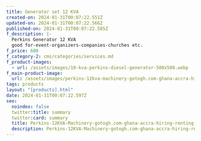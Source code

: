 ```yaml
---
title: Generator set 12 KVA
created-on: 2024-01-31T00:07:22.551Z
updated-on: 2024-01-31T00:07:22.566Z
published-on: 2024-01-31T00:07:22.585Z
f_description: |-
  Perkins Generator 12 KVA
  good for-event-organizers-companies-churches etc.
f_price: 600
f_category-2: cms/categories/services.md
f_product-images:
  - url: /assets/images/10-kva-perkins-diesel-generator-500x500.webp
f_main-product-image:
  url: /assets/images/perkins-12kva-machinery-gotogh.com-ghana-accra-hiring-renting-.jpg
tags: products
layout: "[products].html"
date: 2024-01-31T00:07:22.597Z
seo:
  noindex: false
  twitter:title: summary
  twitter:card: summary
  title: Perkins-12KVA-Machinery-gotogh.com-ghana-accra-hiring-renting-event-organizers-companies-churches
  description: Perkins-12KVA-Machinery-gotogh.com-ghana-accra-hiring-renting-event-organizers-companies-churches
---
```

